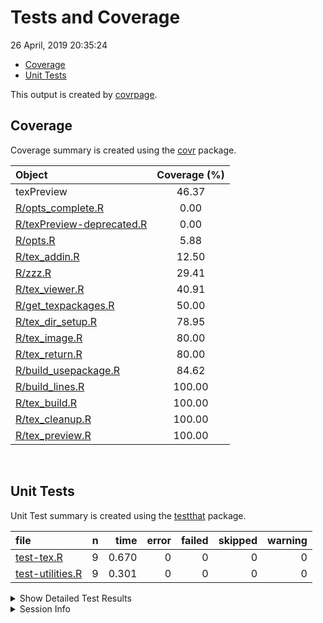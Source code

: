 Tests and Coverage
================
26 April, 2019 20:35:24

  - [Coverage](#coverage)
  - [Unit Tests](#unit-tests)

This output is created by
[covrpage](https://github.com/metrumresearchgroup/covrpage).

## Coverage

Coverage summary is created using the
[covr](https://github.com/r-lib/covr)
package.

| Object                                                    | Coverage (%) |
| :-------------------------------------------------------- | :----------: |
| texPreview                                                |    46.37     |
| [R/opts\_complete.R](../R/opts_complete.R)                |     0.00     |
| [R/texPreview-deprecated.R](../R/texPreview-deprecated.R) |     0.00     |
| [R/opts.R](../R/opts.R)                                   |     5.88     |
| [R/tex\_addin.R](../R/tex_addin.R)                        |    12.50     |
| [R/zzz.R](../R/zzz.R)                                     |    29.41     |
| [R/tex\_viewer.R](../R/tex_viewer.R)                      |    40.91     |
| [R/get\_texpackages.R](../R/get_texpackages.R)            |    50.00     |
| [R/tex\_dir\_setup.R](../R/tex_dir_setup.R)               |    78.95     |
| [R/tex\_image.R](../R/tex_image.R)                        |    80.00     |
| [R/tex\_return.R](../R/tex_return.R)                      |    80.00     |
| [R/build\_usepackage.R](../R/build_usepackage.R)          |    84.62     |
| [R/build\_lines.R](../R/build_lines.R)                    |    100.00    |
| [R/tex\_build.R](../R/tex_build.R)                        |    100.00    |
| [R/tex\_cleanup.R](../R/tex_cleanup.R)                    |    100.00    |
| [R/tex\_preview.R](../R/tex_preview.R)                    |    100.00    |

<br>

## Unit Tests

Unit Test summary is created using the
[testthat](https://github.com/r-lib/testthat)
package.

| file                                          | n |  time | error | failed | skipped | warning |
| :-------------------------------------------- | -: | ----: | ----: | -----: | ------: | ------: |
| [test-tex.R](testthat/test-tex.R)             | 9 | 0.670 |     0 |      0 |       0 |       0 |
| [test-utilities.R](testthat/test-utilities.R) | 9 | 0.301 |     0 |      0 |       0 |       0 |

<details closed>

<summary> Show Detailed Test Results
</summary>

| file                                              | context                      | test                                              | status | n |  time |
| :------------------------------------------------ | :--------------------------- | :------------------------------------------------ | :----- | -: | ----: |
| [test-tex.R](testthat/test-tex.R#L31)             | core tex function            | porting to tex: files generated                   | PASS   | 1 | 0.017 |
| [test-tex.R](testthat/test-tex.R#L35)             | core tex function            | porting to tex: class of output                   | PASS   | 1 | 0.002 |
| [test-tex.R](testthat/test-tex.R#L49)             | core tex function            | porting to tex no filedir: no files generated     | PASS   | 1 | 0.002 |
| [test-tex.R](testthat/test-tex.R#L53)             | core tex function            | porting to tex no filedir: class of output        | PASS   | 1 | 0.001 |
| [test-tex.R](testthat/test-tex.R#L67)             | core tex function            | keep pdf as an output: files generated            | PASS   | 1 | 0.002 |
| [test-tex.R](testthat/test-tex.R#L71)             | core tex function            | keep pdf as an output: class of output            | PASS   | 1 | 0.001 |
| [test-tex.R](testthat/test-tex.R#L86)             | core tex function            | html output: return magick object                 | PASS   | 1 | 0.641 |
| [test-tex.R](testthat/test-tex.R#L115)            | core tex function            | tex lines directly input: validate benchmark      | PASS   | 1 | 0.002 |
| [test-tex.R](testthat/test-tex.R#L129)            | core tex function            | use svg device: check if file created             | PASS   | 1 | 0.002 |
| [test-utilities.R](testthat/test-utilities.R#L10) | utility functions of package | build usepackage call: basic call                 | PASS   | 1 | 0.002 |
| [test-utilities.R](testthat/test-utilities.R#L14) | utility functions of package | build usepackage call: check library is installed | PASS   | 1 | 0.138 |
| [test-utilities.R](testthat/test-utilities.R#L18) | utility functions of package | build usepackage call: add options                | PASS   | 1 | 0.002 |
| [test-utilities.R](testthat/test-utilities.R#L22) | utility functions of package | build usepackage call: use bad library name       | PASS   | 1 | 0.140 |
| [test-utilities.R](testthat/test-utilities.R#L40) | utility functions of package | build usepackage multiple calls: class            | PASS   | 1 | 0.001 |
| [test-utilities.R](testthat/test-utilities.R#L44) | utility functions of package | build usepackage multiple calls: dimension        | PASS   | 1 | 0.002 |
| [test-utilities.R](testthat/test-utilities.R#L56) | utility functions of package | find packages: check class                        | PASS   | 2 | 0.003 |
| [test-utilities.R](testthat/test-utilities.R#L73) | utility functions of package | empty call to addin: cause addin to crash         | PASS   | 1 | 0.013 |

</details>

<details>

<summary> Session Info </summary>

| Field    | Value                               |
| :------- | :---------------------------------- |
| Version  | R version 3.5.1 (2018-07-02)        |
| Platform | x86\_64-apple-darwin15.6.0 (64-bit) |
| Running  | macOS 10.14.4                       |
| Language | en\_US                              |
| Timezone | America/New\_York                   |

| Package  | Version |
| :------- | :------ |
| testthat | 2.0.1   |
| covr     | 3.2.1   |
| covrpage | 0.0.70  |

</details>

<!--- Final Status : pass --->
